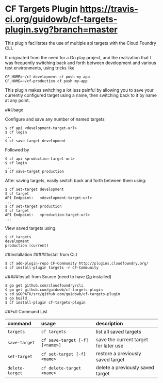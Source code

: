 CF Targets Plugin https://travis-ci.org/guidowb/cf-targets-plugin.svg?branch=master
=================
This plugin facilitates the use of multiple api targets with the Cloud Foundry CLI.

It originated from the need for a Go play project, and the realization that I was
frequently switching back and forth between development and various test environments,
using tricks like

```
CF_HOME=~/cf-development cf push my-app
CF_HOME=~/cf-production cf push my-app
```

This plugin makes switching a lot less painful by allowing you to save your currently
configured target using a name, then switching back to it by name at any point.


##Usage

Configure and save any number of named targets

```
$ cf api <development-target-url>
$ cf login
...
$ cf save-target development
```

Followed by

```
$ cf api <production-target-url>
$ cf login
...
$ cf save-target production
```

After saving targets, easily switch back and forth between them using:

```
$ cf set-target development
$ cf target
API Endpoint:   <development-target-url>
...
$ cf set-target production
$ cf target
API Endpoint:   <production-target-url>
...
```

View saved targets using

```
$ cf targets
development
production (current)
```


##Installation
#####Install from CLI
  ```
  $ cf add-plugin-repo CF-Community http://plugins.cloudfoundry.org/
  $ cf install-plugin targets -r CF-Community
  ```
  
  
#####Install from Source (need to have [Go](http://golang.org/dl/) installed)
  ```
  $ go get github.com/cloudfoundry/cli
  $ go get github.com/guidowb/cf-targets-plugin
  $ cd $GOPATH/src/github.com/guidowb/cf-targets-plugin
  $ go build
  $ cf install-plugin cf-targets-plugin
  ```

##Full Command List

| command | usage | description|
| :--------------- |:---------------| :------------|
|`targets`| `cf targets` |list all saved targets|
|`save-target`|`cf save-target [-f] [<name>]`|save the current target for later use|
|`set-target`|`cf set-target [-f] <name>`|restore a previously saved target|
|`delete-target`|`cf delete-target <name>`|delete a previously saved target|
